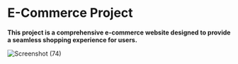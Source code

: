 <h1>E-Commerce Project</h1>

**This project is a comprehensive e-commerce website designed to provide a seamless shopping experience for users.**

![Screenshot (74)](https://github.com/user-attachments/assets/4d9b503c-2741-4ba5-84cd-41b6fb5433c1)
